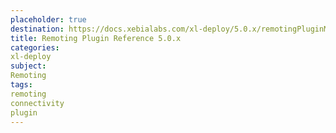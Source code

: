 ```yaml
---
placeholder: true
destination: https://docs.xebialabs.com/xl-deploy/5.0.x/remotingPluginManual.html
title: Remoting Plugin Reference 5.0.x
categories:
xl-deploy
subject:
Remoting
tags:
remoting
connectivity
plugin
---
```

